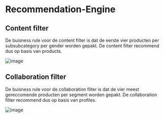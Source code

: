 # Recommendation-Engine

## Content filter
De buisness rule voor de content filter is dat de eerste vier producten per subsubcategory per gender worden gepakt.
De content filter recommend dus op basis van products.

![image](https://user-images.githubusercontent.com/74954455/111791054-22df6c80-88c3-11eb-8e7a-453835f1e1b8.png)



## Collaboration filter
De buisness rule voor de collaboration filter is dat de vier meest gereccomende producten per segment worden gepakt.
De collaboration filter recommend dus op basis van profiles.

![image](https://user-images.githubusercontent.com/74954455/111790760-d562ff80-88c2-11eb-9649-bdfb2b0b5494.png)

